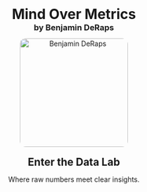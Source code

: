 <div align="center">

  <h1 style="margin:0;">Mind Over Metrics</h1>
  <h3 style="margin:0;">by Benjamin DeRaps</h3>

  <img src="./assets/ben.jpg" alt="Benjamin DeRaps" width="220" style="border-radius:12px;margin:12px 0;" />

  <h2 style="margin:6px 0 0;">Enter the Data Lab</h2>

  <p>Where raw numbers meet clear insights.</p>

</div>
